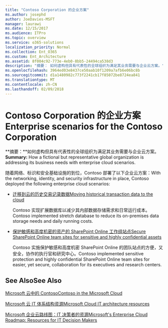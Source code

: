 ```yaml
---
title: "Contoso Corporation 的企业方案"
ms.author: josephd
author: JoeDavies-MSFT
manager: laurawi
ms.date: 12/15/2017
ms.audience: ITPro
ms.topic: overview
ms.service: o365-solutions
localization_priority: Normal
ms.collection: Ent_O365
ms.custom: Ent_Architecture
ms.assetid: 8f004c92-773e-4eb0-8bb5-24494ca538d3
description: "摘要： 如何虚构但具有代表性的全球组织为满足其业务需要与企业云方案。"
ms.openlocfilehash: 3964ed03e8437ce50aab10f1209a7afb6e06bc8b
ms.sourcegitcommit: d1a1480982c773f2241cb17f85072be8724ea841
ms.translationtype: MT
ms.contentlocale: zh-CN
ms.lasthandoff: 02/09/2018
---
```

# <a name="enterprise-scenarios-for-the-contoso-corporation"></a><span data-ttu-id="f14e7-103">Contoso Corporation 的企业方案</span><span class="sxs-lookup"><span data-stu-id="f14e7-103">Enterprise scenarios for the Contoso Corporation</span></span>

 <span data-ttu-id="f14e7-104">**摘要：**如何虚构但具有代表性的全球组织为满足其业务需要与企业云方案。</span><span class="sxs-lookup"><span data-stu-id="f14e7-104">**Summary:** How a fictional but representative global organization is addressing its business needs with enterprise cloud scenarios.</span></span>
  
<span data-ttu-id="f14e7-105">随着网络、标识和安全基础设施的到位，Contoso 部署了以下企业云方案：</span><span class="sxs-lookup"><span data-stu-id="f14e7-105">With the networking, identity, and security infrastructure in place, Contoso deployed the following enterprise cloud scenarios:</span></span>
  
- [<span data-ttu-id="f14e7-106">迁移到云的历史交易记录数据</span><span class="sxs-lookup"><span data-stu-id="f14e7-106">Moving historical transaction data to the cloud</span></span>](moving-historical-transaction-data-to-the-cloud.md)
    
    <span data-ttu-id="f14e7-107">Contoso 实现扩展数据库以减少其内部数据存储需求和日常运行成本。</span><span class="sxs-lookup"><span data-stu-id="f14e7-107">Contoso implemented stretch database to reduce its on-premises data storage needs and daily running costs.</span></span>
    
- [<span data-ttu-id="f14e7-108">保护敏感和高度机密的资产的 SharePoint Online 工作组站点</span><span class="sxs-lookup"><span data-stu-id="f14e7-108">Secure SharePoint Online team sites for sensitive and highly confidential assets</span></span>](secure-sharepoint-online-team-sites-for-sensitive-and-highly-confidential-assets.md)
    
    <span data-ttu-id="f14e7-109">Contoso 实施保护敏感和高度机密 SharePoint Online 的团队站点的方便，又安全，协作的执行官和研究中心。</span><span class="sxs-lookup"><span data-stu-id="f14e7-109">Contoso implemented sensitive protection and highly confidential SharePoint Online team sites for easier, yet secure, collaboration for its executives and research centers.</span></span>
    
## <a name="see-also"></a><span data-ttu-id="f14e7-110">See Also</span><span class="sxs-lookup"><span data-stu-id="f14e7-110">See Also</span></span>

[<span data-ttu-id="f14e7-111">Microsoft 云中的 Contoso</span><span class="sxs-lookup"><span data-stu-id="f14e7-111">Contoso in the Microsoft Cloud</span></span>](contoso-in-the-microsoft-cloud.md)
  
[<span data-ttu-id="f14e7-112">Microsoft 云 IT 体系结构资源</span><span class="sxs-lookup"><span data-stu-id="f14e7-112">Microsoft Cloud IT architecture resources</span></span>](microsoft-cloud-it-architecture-resources.md)

[<span data-ttu-id="f14e7-113">Microsoft 企业云路线图：IT 决策者的资源</span><span class="sxs-lookup"><span data-stu-id="f14e7-113">Microsoft's Enterprise Cloud Roadmap: Resources for IT Decision Makers</span></span>](https://sway.com/FJ2xsyWtkJc2taRD)



